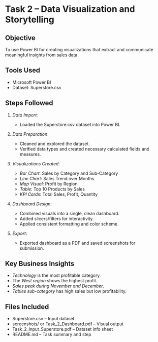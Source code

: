 # Task 2 – Data Visualization and Storytelling

## Objective
To use Power BI for creating visualizations that extract and communicate meaningful insights from sales data.

## Tools Used
- Microsoft Power BI
- Dataset: Superstore.csv

## Steps Followed

1. *Data Import*:
   - Loaded the Superstore.csv dataset into Power BI.

2. *Data Preparation*:
   - Cleaned and explored the dataset.
   - Verified data types and created necessary calculated fields and measures.

3. *Visualizations Created*:
   - *Bar Chart*: Sales by Category and Sub-Category
   - *Line Chart*: Sales Trend over Months
   - *Map Visual*: Profit by Region
   - *Table*: Top 10 Products by Sales
   - *KPI Cards*: Total Sales, Profit, Quantity

4. *Dashboard Design*:
   - Combined visuals into a single, clean dashboard.
   - Added slicers/filters for interactivity.
   - Applied consistent formatting and color scheme.

5. *Export*:
   - Exported dashboard as a PDF and saved screenshots for submission.

## Key Business Insights
- *Technology* is the most profitable category.
- The *West region* shows the highest profit.
- *Sales peak during November and December*.
- *Tables sub-category* has high sales but low profitability.

## Files Included
- Superstore.csv – Input dataset
- screenshots/ or Task_2_Dashboard.pdf – Visual output
- Task_2_Input_Superstore.pdf – Dataset info sheet
- README.md – Task summary and step
